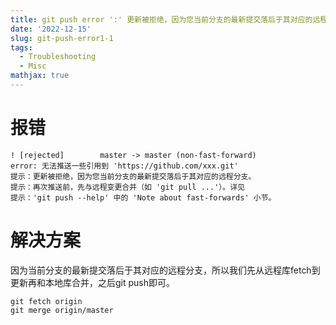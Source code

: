 ```yaml
---
title: git push error ':' 更新被拒绝，因为您当前分支的最新提交落后于其对应的远程分支
date: '2022-12-15'
slug: git-push-error1-1
tags:
  - Troubleshooting
  - Misc
mathjax: true
---
```

# 报错
```shell
! [rejected]        master -> master (non-fast-forward)
error: 无法推送一些引用到 'https://github.com/xxx.git'
提示：更新被拒绝，因为您当前分支的最新提交落后于其对应的远程分支。
提示：再次推送前，先与远程变更合并（如 'git pull ...'）。详见
提示：'git push --help' 中的 'Note about fast-forwards' 小节。
```

# 解决方案
因为当前分支的最新提交落后于其对应的远程分支，所以我们先从远程库fetch到更新再和本地库合并，之后git push即可。
```git
git fetch origin
git merge origin/master

```
